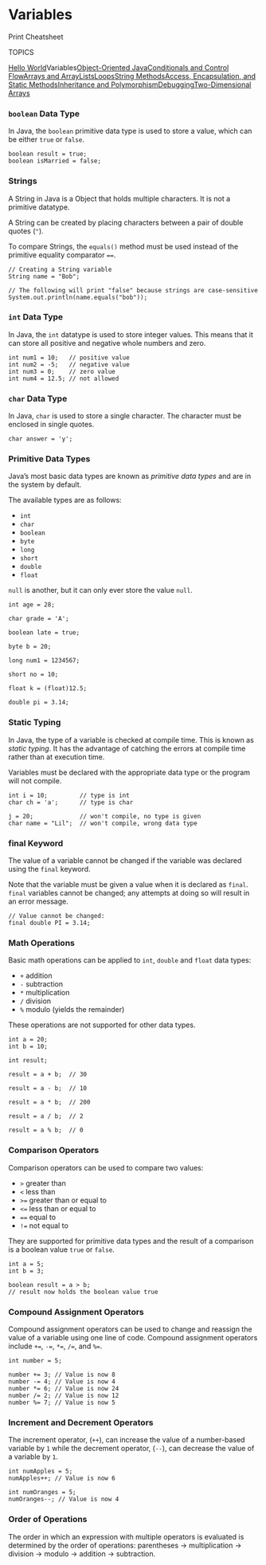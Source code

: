 # Variables

Print Cheatsheet



TOPICS

[Hello World](https://www.codecademy.com/learn/learn-java/modules/learn-java-hello-world/cheatsheet)Variables[Object-Oriented Java](https://www.codecademy.com/learn/learn-java/modules/learn-java-object-oriented-java-u/cheatsheet)[Conditionals and Control Flow](https://www.codecademy.com/learn/learn-java/modules/learn-java-conditionals-control-flow-u/cheatsheet)[Arrays and ArrayLists](https://www.codecademy.com/learn/learn-java/modules/learn-java-arrays-and-arraylists/cheatsheet)[Loops](https://www.codecademy.com/learn/learn-java/modules/learn-java-loops/cheatsheet)[String Methods](https://www.codecademy.com/learn/learn-java/modules/learn-java-string-methods/cheatsheet)[Access, Encapsulation, and Static Methods](https://www.codecademy.com/learn/learn-java/modules/java-access-encapsulation-and-static-methods/cheatsheet)[Inheritance and Polymorphism](https://www.codecademy.com/learn/learn-java/modules/learn-java-inheritance-and-polymorphism/cheatsheet)[Debugging](https://www.codecademy.com/learn/learn-java/modules/learn-java-debugging/cheatsheet)[Two-Dimensional Arrays](https://www.codecademy.com/learn/learn-java/modules/java-two-dimensional-arrays/cheatsheet)

### `boolean` Data Type

In Java, the `boolean` primitive data type is used to store a value, which can be either `true` or `false`.

```
boolean result = true;
boolean isMarried = false;
```

### Strings

A String in Java is a Object that holds multiple characters. It is not a primitive datatype.

A String can be created by placing characters between a pair of double quotes (`"`).

To compare Strings, the `equals()` method must be used instead of the primitive equality comparator `==`.

```
// Creating a String variable
String name = "Bob";
 
// The following will print "false" because strings are case-sensitive
System.out.println(name.equals("bob"));
```

### `int` Data Type

In Java, the `int` datatype is used to store integer values. This means that it can store all positive and negative whole numbers and zero.

```
int num1 = 10;   // positive value
int num2 = -5;   // negative value
int num3 = 0;    // zero value
int num4 = 12.5; // not allowed
```

### `char` Data Type

In Java, `char` is used to store a single character. The character must be enclosed in single quotes.

```
char answer = 'y';
```

### Primitive Data Types

Java’s most basic data types are known as *primitive data types* and are in the system by default.

The available types are as follows:

- `int`
- `char`
- `boolean`
- `byte`
- `long`
- `short`
- `double`
- `float`

`null` is another, but it can only ever store the value `null`.

```
int age = 28; 
 
char grade = 'A';
 
boolean late = true;
 
byte b = 20;
 
long num1 = 1234567;
 
short no = 10;
 
float k = (float)12.5;
 
double pi = 3.14;
```

### Static Typing

In Java, the type of a variable is checked at compile time. This is known as *static typing*. It has the advantage of catching the errors at compile time rather than at execution time.

Variables must be declared with the appropriate data type or the program will not compile.

```
int i = 10;         // type is int
char ch = 'a';      // type is char
 
j = 20;             // won't compile, no type is given
char name = "Lil";  // won't compile, wrong data type
```

### final Keyword

The value of a variable cannot be changed if the variable was declared using the `final` keyword.

Note that the variable must be given a value when it is declared as `final`. `final` variables cannot be changed; any attempts at doing so will result in an error message.

```
// Value cannot be changed:
final double PI = 3.14;
```

### Math Operations

Basic math operations can be applied to `int`, `double` and `float` data types:

- `+` addition
- `-` subtraction
- `*` multiplication
- `/` division
- `%` modulo (yields the remainder)

These operations are not supported for other data types.

```
int a = 20;
int b = 10;
 
int result;
 
result = a + b;  // 30
 
result = a - b;  // 10
 
result = a * b;  // 200
 
result = a / b;  // 2
 
result = a % b;  // 0
```

### Comparison Operators

Comparison operators can be used to compare two values:

- `>` greater than
- `<` less than
- `>=` greater than or equal to
- `<=` less than or equal to
- `==` equal to
- `!=` not equal to

They are supported for primitive data types and the result of a comparison is a boolean value `true` or `false`.

```
int a = 5;
int b = 3;
 
boolean result = a > b;
// result now holds the boolean value true
```

### Compound Assignment Operators

Compound assignment operators can be used to change and reassign the value of a variable using one line of code. Compound assignment operators include `+=`, `-=`, `*=`, `/=`, and `%=`.

```
int number = 5;
 
number += 3; // Value is now 8
number -= 4; // Value is now 4
number *= 6; // Value is now 24
number /= 2; // Value is now 12
number %= 7; // Value is now 5
```

### Increment and Decrement Operators

The increment operator, (`++`), can increase the value of a number-based variable by `1` while the decrement operator, (`--`), can decrease the value of a variable by `1`.

```
int numApples = 5;
numApples++; // Value is now 6
 
int numOranges = 5;
numOranges--; // Value is now 4
```

### Order of Operations

The order in which an expression with multiple operators is evaluated is determined by the order of operations: parentheses -> multiplication -> division -> modulo -> addition -> subtraction.
